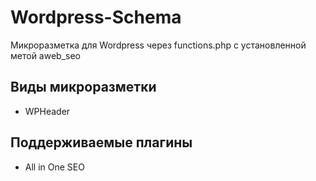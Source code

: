# Wordpress-Schema
Микроразметка для Wordpress через functions.php с установленной метой aweb_seo

## Виды микроразметки
- WPHeader

## Поддерживаемые плагины
- All in One SEO